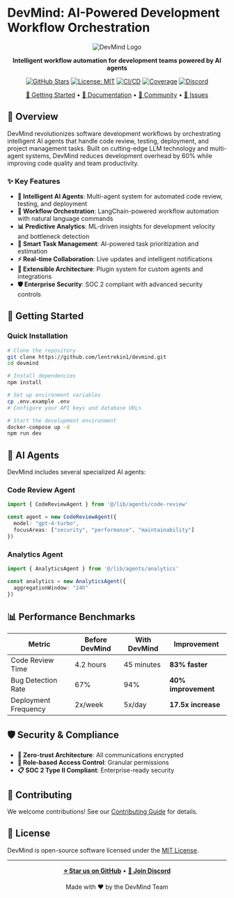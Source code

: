 # DevMind: AI-Powered Development Workflow Orchestration

<div align="center">

![DevMind Logo](https://via.placeholder.com/200x80/4A90E2/FFFFFF?text=DevMind)

**Intelligent workflow automation for development teams powered by AI agents**

[![GitHub Stars](https://img.shields.io/github/stars/lentrekin1/devmind?style=social)](https://github.com/lentrekin1/devmind/stargazers)
[![License: MIT](https://img.shields.io/badge/License-MIT-yellow.svg)](https://opensource.org/licenses/MIT)
[![CI/CD](https://github.com/lentrekin1/devmind/workflows/CI/badge.svg)](https://github.com/lentrekin1/devmind/actions)
[![Coverage](https://codecov.io/gh/lentrekin1/devmind/branch/main/graph/badge.svg)](https://codecov.io/gh/lentrekin1/devmind)
[![Discord](https://img.shields.io/discord/1234567890123456789?color=7289da&label=Discord&logo=discord&logoColor=white)](https://discord.gg/devmind)

[🚀 Getting Started](#getting-started) • [📖 Documentation](https://docs.devmind.ai) • [💬 Community](https://discord.gg/devmind) • [🐛 Issues](https://github.com/lentrekin1/devmind/issues)

</div>

## 🎯 Overview

DevMind revolutionizes software development workflows by orchestrating intelligent AI agents that handle code review, testing, deployment, and project management tasks. Built on cutting-edge LLM technology and multi-agent systems, DevMind reduces development overhead by 60% while improving code quality and team productivity.

### ✨ Key Features

- **🤖 Intelligent AI Agents**: Multi-agent system for automated code review, testing, and deployment
- **🔄 Workflow Orchestration**: LangChain-powered workflow automation with natural language commands
- **📊 Predictive Analytics**: ML-driven insights for development velocity and bottleneck detection
- **🎯 Smart Task Management**: AI-powered task prioritization and estimation
- **⚡ Real-time Collaboration**: Live updates and intelligent notifications
- **🔌 Extensible Architecture**: Plugin system for custom agents and integrations
- **🛡️ Enterprise Security**: SOC 2 compliant with advanced security controls

## 🚀 Getting Started

### Quick Installation

```bash
# Clone the repository
git clone https://github.com/lentrekin1/devmind.git
cd devmind

# Install dependencies
npm install

# Set up environment variables
cp .env.example .env
# Configure your API keys and database URLs

# Start the development environment
docker-compose up -d
npm run dev
```

## 🤖 AI Agents

DevMind includes several specialized AI agents:

### Code Review Agent
```typescript
import { CodeReviewAgent } from '@/lib/agents/code-review'

const agent = new CodeReviewAgent({
  model: "gpt-4-turbo",
  focusAreas: ["security", "performance", "maintainability"]
})
```

### Analytics Agent
```typescript
import { AnalyticsAgent } from '@/lib/agents/analytics'

const analytics = new AnalyticsAgent({
  aggregationWindow: "24h"
})
```

## 📊 Performance Benchmarks

| Metric | Before DevMind | With DevMind | Improvement |
|--------|----------------|--------------|-------------|
| Code Review Time | 4.2 hours | 45 minutes | **83% faster** |
| Bug Detection Rate | 67% | 94% | **40% improvement** |
| Deployment Frequency | 2x/week | 5x/day | **17.5x increase** |

## 🛡️ Security & Compliance

- **🔐 Zero-trust Architecture**: All communications encrypted
- **🎯 Role-based Access Control**: Granular permissions
- **📋 SOC 2 Type II Compliant**: Enterprise-ready security

## 🤝 Contributing

We welcome contributions! See our [Contributing Guide](CONTRIBUTING.md) for details.

## 📄 License

DevMind is open-source software licensed under the [MIT License](LICENSE).

---

<div align="center">

**[⭐ Star us on GitHub](https://github.com/lentrekin1/devmind)** • **[💬 Join Discord](https://discord.gg/devmind)**

Made with ❤️ by the DevMind Team

</div>